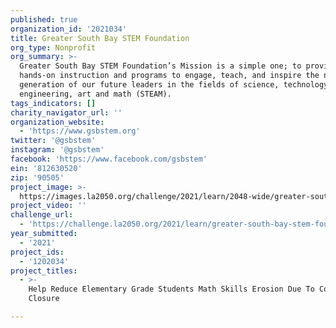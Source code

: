 ```yaml
---
published: true
organization_id: '2021034'
title: Greater South Bay STEM Foundation
org_type: Nonprofit
org_summary: >-
  Greater South Bay STEM Foundation’s Mission is a simple one; to provide
  hands-on instruction and programs to engage, teach, and inspire the next
  generation of our future leaders in the fields of science, technology,
  engineering, art and math (STEAM).
tags_indicators: []
charity_navigator_url: ''
organization_website:
  - 'https://www.gsbstem.org'
twitter: '@gsbstem'
instagram: '@gsbstem'
facebook: 'https://www.facebook.com/gsbstem'
ein: '812630520'
zip: '90505'
project_image: >-
  https://images.la2050.org/challenge/2021/learn/2048-wide/greater-south-bay-stem-foundation.jpg
project_video: ''
challenge_url:
  - 'https://challenge.la2050.org/2021/learn/greater-south-bay-stem-foundation/'
year_submitted:
  - '2021'
project_ids:
  - '1202034'
project_titles:
  - >-
    Help Reduce Elementary Grade Students Math Skills Erosion Due To Covid-19
    Closure

---
```

